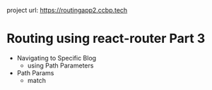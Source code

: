 project url: https://routingapp2.ccbp.tech

# Routing using react-router Part 3

- Navigating to Specific Blog
  - using Path Parameters
- Path Params
  - match
